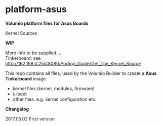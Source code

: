 # platform-asus  

**Volumio platform files for Asus Boards**

Kernel Sources  

**WIP**  

More info to be supplied....  
Tinkerboard: see http://192.168.0.250:8080/Porting_Guide/Get_The_Kernel_Source  

This repo contains all files, used by the Volumio Builder to create a **Asus Tinkerboard** image  

- kernel files (kernel, modules, firmware)  
- u-boot  
- other files. e.g. kernel configuration etc.  

**Changelog**

2017.05.02  First version
